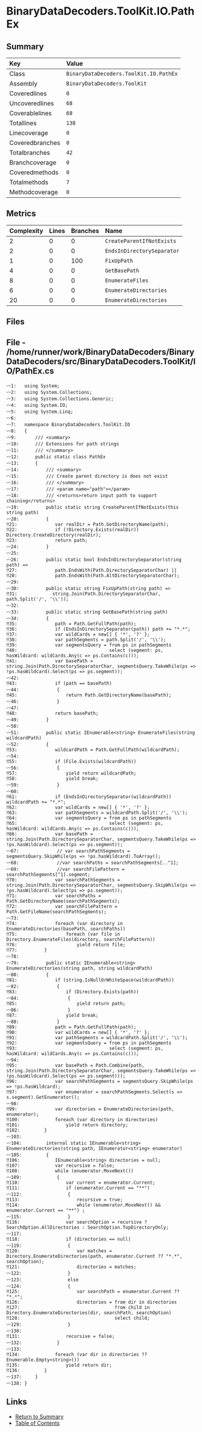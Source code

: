 ﻿# BinaryDataDecoders.ToolKit.IO.PathEx

## Summary

| Key             | Value                                  |
| :-------------- | :------------------------------------- |
| Class           | `BinaryDataDecoders.ToolKit.IO.PathEx` |
| Assembly        | `BinaryDataDecoders.ToolKit`           |
| Coveredlines    | `0`                                    |
| Uncoveredlines  | `68`                                   |
| Coverablelines  | `68`                                   |
| Totallines      | `138`                                  |
| Linecoverage    | `0`                                    |
| Coveredbranches | `0`                                    |
| Totalbranches   | `42`                                   |
| Branchcoverage  | `0`                                    |
| Coveredmethods  | `0`                                    |
| Totalmethods    | `7`                                    |
| Methodcoverage  | `0`                                    |

## Metrics

| Complexity | Lines | Branches | Name                       |
| :--------- | :---- | :------- | :------------------------- |
| 2          | 0     | 0        | `CreateParentIfNotExists`  |
| 2          | 0     | 0        | `EndsInDirectorySeparator` |
| 1          | 0     | 100      | `FixUpPath`                |
| 4          | 0     | 0        | `GetBasePath`              |
| 8          | 0     | 0        | `EnumerateFiles`           |
| 6          | 0     | 0        | `EnumerateDirectories`     |
| 20         | 0     | 0        | `EnumerateDirectories`     |

## Files

## File - /home/runner/work/BinaryDataDecoders/BinaryDataDecoders/src/BinaryDataDecoders.ToolKit/IO/PathEx.cs

```CSharp
〰1:   using System;
〰2:   using System.Collections;
〰3:   using System.Collections.Generic;
〰4:   using System.IO;
〰5:   using System.Linq;
〰6:   
〰7:   namespace BinaryDataDecoders.ToolKit.IO
〰8:   {
〰9:       /// <summary>
〰10:      /// Extensions for path strings
〰11:      /// </summary>
〰12:      public static class PathEx
〰13:      {
〰14:          /// <summary>
〰15:          /// Create parent directory is does not exist
〰16:          /// </summary>
〰17:          /// <param name="path"></param>
〰18:          /// <returns>return input path to support chaining</returns>
〰19:          public static string CreateParentIfNotExists(this string path)
〰20:          {
‼21:              var realDir = Path.GetDirectoryName(path);
‼22:              if (!Directory.Exists(realDir)) Directory.CreateDirectory(realDir);
‼23:              return path;
〰24:          }
〰25:  
〰26:          public static bool EndsInDirectorySeparator(string path) =>
‼27:              path.EndsWith(Path.DirectorySeparatorChar) ||
‼28:              path.EndsWith(Path.AltDirectorySeparatorChar);
〰29:  
〰30:          public static string FixUpPath(string path) =>
‼31:             string.Join(Path.DirectorySeparatorChar, path.Split('/', '\\'));
〰32:  
〰33:          public static string GetBasePath(string path)
〰34:          {
‼35:              path = Path.GetFullPath(path);
‼36:              if (EndsInDirectorySeparator(path)) path += "*.*";
‼37:              var wildCards = new[] { '*', '?' };
‼38:              var pathSegments = path.Split('/', '\\');
‼39:              var segmentsQuery = from ps in pathSegments
‼40:                                  select (segment: ps, hasWildcard: wildCards.Any(c => ps.Contains(c)));
‼41:              var basePath = string.Join(Path.DirectorySeparatorChar, segmentsQuery.TakeWhile(ps => !ps.hasWildcard).Select(ps => ps.segment));
〰42:  
‼43:              if (path == basePath)
〰44:              {
‼45:                  return Path.GetDirectoryName(basePath);
〰46:              }
〰47:  
‼48:              return basePath;
〰49:          }
〰50:  
〰51:          public static IEnumerable<string> EnumerateFiles(string wildcardPath)
〰52:          {
‼53:              wildcardPath = Path.GetFullPath(wildcardPath);
〰54:  
‼55:              if (File.Exists(wildcardPath))
〰56:              {
‼57:                  yield return wildcardPath;
‼58:                  yield break;
〰59:              }
〰60:  
‼61:              if (EndsInDirectorySeparator(wildcardPath)) wildcardPath += "*.*";
‼62:              var wildCards = new[] { '*', '?' };
‼63:              var pathSegments = wildcardPath.Split('/', '\\');
‼64:              var segmentsQuery = from ps in pathSegments
‼65:                                  select (segment: ps, hasWildcard: wildCards.Any(c => ps.Contains(c)));
‼66:              var basePath = string.Join(Path.DirectorySeparatorChar, segmentsQuery.TakeWhile(ps => !ps.hasWildcard).Select(ps => ps.segment));
〰67:              // var searchPathSegments = segmentsQuery.SkipWhile(ps => !ps.hasWildcard).ToArray();
〰68:              //var searchPaths = searchPathSegments[..^1];
〰69:              //var searchFilePattern = searchPathSegments[^1].segment;
‼70:              var searchPathSegments = string.Join(Path.DirectorySeparatorChar, segmentsQuery.SkipWhile(ps => !ps.hasWildcard).Select(ps => ps.segment));
‼71:              var searchPaths = Path.GetDirectoryName(searchPathSegments);
‼72:              var searchFilePattern = Path.GetFileName(searchPathSegments);
〰73:  
‼74:              foreach (var directory in EnumerateDirectories(basePath, searchPaths))
‼75:                  foreach (var file in Directory.EnumerateFiles(directory, searchFilePattern))
‼76:                      yield return file;
‼77:          }
〰78:  
〰79:          public static IEnumerable<string> EnumerateDirectories(string path, string wildcardPath)
〰80:          {
‼81:              if (string.IsNullOrWhiteSpace(wildcardPath))
〰82:              {
‼83:                  if (Directory.Exists(path))
〰84:                  {
‼85:                      yield return path;
〰86:                  }
‼87:                  yield break;
〰88:              }
‼89:              path = Path.GetFullPath(path);
‼90:              var wildCards = new[] { '*', '?' };
‼91:              var pathSegments = wildcardPath.Split('/', '\\');
‼92:              var segmentsQuery = from ps in pathSegments
‼93:                                  select (segment: ps, hasWildcard: wildCards.Any(c => ps.Contains(c)));
〰94:  
‼95:              var basePath = Path.Combine(path, string.Join(Path.DirectorySeparatorChar, segmentsQuery.TakeWhile(ps => !ps.hasWildcard).Select(ps => ps.segment)));
‼96:              var searchPathSegments = segmentsQuery.SkipWhile(ps => !ps.hasWildcard);
‼97:              var enumerator = searchPathSegments.Select(s => s.segment).GetEnumerator();
〰98:  
‼99:              var directories = EnumerateDirectories(path, enumerator);
‼100:             foreach (var directory in directories)
‼101:                 yield return directory;
‼102:         }
〰103: 
〰104:         internal static IEnumerable<string> EnumerateDirectories(string path, IEnumerator<string> enumerator)
〰105:         {
‼106:             IEnumerable<string> directories = null;
‼107:             var recursive = false;
‼108:             while (enumerator.MoveNext())
〰109:             {
‼110:                 var current = enumerator.Current;
‼111:                 if (enumerator.Current == "**")
〰112:                 {
‼113:                     recursive = true;
‼114:                     while (enumerator.MoveNext() && enumerator.Current == "**") ;
〰115:                 }
‼116:                 var searchOption = recursive ? SearchOption.AllDirectories : SearchOption.TopDirectoryOnly;
〰117: 
‼118:                 if (directories == null)
〰119:                 {
‼120:                     var matches = Directory.EnumerateDirectories(path, enumerator.Current ?? "*.*", searchOption);
‼121:                     directories = matches;
〰122:                 }
〰123:                 else
〰124:                 {
‼125:                     var searchPath = enumerator.Current ?? "*.*";
‼126:                     directories = from dir in directories
‼127:                                   from child in Directory.EnumerateDirectories(dir, searchPath, searchOption)
‼128:                                   select child;
〰129:                 }
〰130: 
‼131:                 recursive = false;
〰132:             }
〰133: 
‼134:             foreach (var dir in directories ?? Enumerable.Empty<string>())
‼135:                 yield return dir;
‼136:         }
〰137:     }
〰138: }
```

## Links

* [Return to Summary](Summary.md)
* [Table of Contents](../TOC.md)

